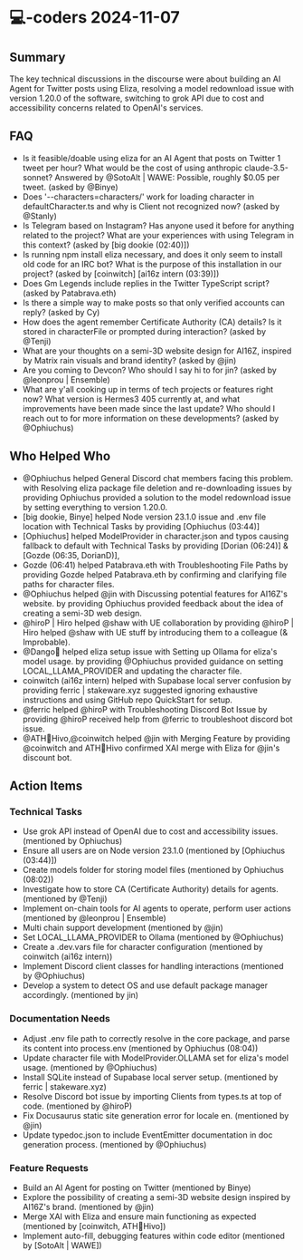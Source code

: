 # 💻-coders 2024-11-07

## Summary
The key technical discussions in the discourse were about building an AI Agent for Twitter posts using Eliza, resolving a model redownload issue with version 1.20.0 of the software, switching to grok API due to cost and accessibility concerns related to OpenAI's services.

## FAQ
- Is it feasible/doable using eliza for an AI Agent that posts on Twitter 1 tweet per hour? What would be the cost of using anthropic claude-3.5-sonnet? Answered by @SotoAlt | WAWE: Possible, roughly $0.05 per tweet. (asked by @Binye)
- Does '--characters=characters/' work for loading character in defaultCharacter.ts and why is Client not recognized now? (asked by @Stanly)
- Is Telegram based on Instagram? Has anyone used it before for anything related to the project? What are your experiences with using Telegram in this context? (asked by [big dookie (02:40)])
- Is running npm install eliza necessary, and does it only seem to install old code for an IRC bot? What is the purpose of this installation in our project? (asked by [coinwitch] [ai16z intern (03:39)])
- Does Gm Legends include replies in the Twitter TypeScript script? (asked by Patabrava.eth)
- Is there a simple way to make posts so that only verified accounts can reply? (asked by Cy)
- How does the agent remember Certificate Authority (CA) details? Is it stored in characterFile or prompted during interaction? (asked by @Tenji)
- What are your thoughts on a semi-3D website design for AI16Z, inspired by Matrix rain visuals and brand identity? (asked by @jin)
- Are you coming to Devcon? Who should I say hi to for jin? (asked by @leonprou | Ensemble)
- What are y'all cooking up in terms of tech projects or features right now? What version is Hermes3 405 currently at, and what improvements have been made since the last update? Who should I reach out to for more information on these developments? (asked by @Ophiuchus)

## Who Helped Who
- @Ophiuchus helped General Discord chat members facing this problem. with Resolving eliza package file deletion and re-downloading issues by providing Ophiuchus provided a solution to the model redownload issue by setting everything to version 1.20.0.
- [big dookie, Binye] helped Node version 23.1.0 issue and .env file location with Technical Tasks by providing [Ophiuchus (03:44)]
- [Ophiuchus] helped ModelProvider in character.json and typos causing fallback to default with Technical Tasks by providing [Dorian (06:24)] & [Gozde (06:35, DorianD)],
- Gozde (06:41) helped Patabrava.eth with Troubleshooting File Paths by providing Gozde helped Patabrava.eth by confirming and clarifying file paths for character files.
- @Ophiuchus helped @jin with Discussing potential features for AI16Z's website. by providing Ophiuchus provided feedback about the idea of creating a semi-3D web design.
- @hiroP | Hiro helped @shaw with UE collaboration by providing @hiroP | Hiro helped @shaw with UE stuff by introducing them to a colleague (& Improbable).
- @Dango🍡 helped eliza setup issue with Setting up Ollama for eliza's model usage. by providing @Ophiuchus provided guidance on setting LOCAL_LLAMA_PROVIDER and updating the character file.
- coinwitch (ai16z intern) helped  with Supabase local server confusion by providing ferric | stakeware.xyz suggested ignoring exhaustive instructions and using GitHub repo QuickStart for setup.
- @ferric helped @hiroP with Troubleshooting Discord Bot Issue by providing @hiroP received help from @ferric to troubleshoot discord bot issue.
- @ATH🥭Hivo,@coinwitch helped @jin with Merging Feature by providing @coinwitch and ATH🥭Hivo confirmed XAI merge with Eliza for @jin's discount bot.

## Action Items

### Technical Tasks
- Use grok API instead of OpenAI due to cost and accessibility issues. (mentioned by Ophiuchus)
- Ensure all users are on Node version 23.1.0 (mentioned by [Ophiuchus (03:44)])
- Create models folder for storing model files (mentioned by Ophiuchus (08:02))
- Investigate how to store CA (Certificate Authority) details for agents. (mentioned by @Tenji)
- Implement on-chain tools for AI agents to operate, perform user actions (mentioned by @leonprou | Ensemble)
- Multi chain support development (mentioned by @jin)
- Set LOCAL_LLAMA_PROVIDER to Ollama (mentioned by @Ophiuchus)
- Create a .dev.vars file for character configuration (mentioned by coinwitch (ai16z intern))
- Implement Discord client classes for handling interactions (mentioned by @Ophiuchus)
- Develop a system to detect OS and use default package manager accordingly. (mentioned by jin)

### Documentation Needs
- Adjust .env file path to correctly resolve in the core package, and parse its content into process.env (mentioned by Ophiuchus (08:04))
- Update character file with ModelProvider.OLLAMA set for eliza's model usage. (mentioned by @Ophiuchus)
- Install SQLite instead of Supabase local server setup. (mentioned by ferric | stakeware.xyz)
- Resolve Discord bot issue by importing Clients from types.ts at top of code. (mentioned by @hiroP)
- Fix Docusaurus static site generation error for locale en. (mentioned by @jin)
- Update typedoc.json to include EventEmitter documentation in doc generation process. (mentioned by @Ophiuchus)

### Feature Requests
- Build an AI Agent for posting on Twitter (mentioned by Binye)
- Explore the possibility of creating a semi-3D website design inspired by AI16Z's brand. (mentioned by @jin)
- Merge XAI with Eliza and ensure main functioning as expected (mentioned by [coinwitch, ATH🥭Hivo])
- Implement auto-fill, debugging features within code editor (mentioned by [SotoAlt | WAWE])